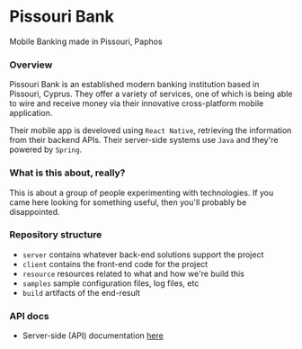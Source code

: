 # Pissouri Bank
Mobile Banking made in Pissouri, Paphos 

### Overview

Pissouri Bank is an established modern banking institution based in Pissouri, Cyprus.
They offer a variety of services, one of which is being able to wire and receive money via their innovative cross-platform mobile application.

Their mobile app is develoved using `React Native`, retrieving the information from their backend APIs. 
Their server-side systems use `Java` and they're powered by `Spring`.

### What is this about, really?

This is about a group of people experimenting with technologies. If you came here looking for something useful, then you'll probably be disappointed.

### Repository structure

* `server`   contains whatever back-end solutions support the project  
* `client`   contains the front-end code for the project
* `resource` resources related to what and how we're build this
* `samples`  sample configuration files, log files, etc
* `build`    artifacts of the end-result

### API docs

* Server-side (API) documentation [here](./server/README.md)
